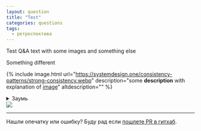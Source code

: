 ```yaml
---
layout: question
title: "Test"
categories: questions
tags:
  - ретроспектива
---
```


Test Q&A text with some images and something else

Something different

{%
    include image.html
    url="https://systemdesign.one/consistency-patterns/strong-consistency.webp"
    description="some **description** with explanation of [image](http://google.com)"
    altdescription=""
%}



<details>
  <summary>Заумь</summary>

  ### Heading
  1. Foo
  2. Bar
     * Baz
     * Qux

  ### Some Javascript
  ```js
  function logSomething(something) {
    console.log('Something', something);
  }
  ```
</details>



<img src="{{ 'assets/images/questions/2024-02-07-test/logo.jpg' | relative_url }}" />

------

Нашли опечатку или ошибку? Буду рад если [пошлете PR в гитхаб](https://github.com/2pegramming/2pegramming.github.io/tree/master/questions).
